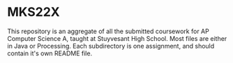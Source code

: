 # MKS22X
This repository is an aggregate of all the submitted coursework for AP Computer Science A, taught at Stuyvesant High School. Most files are either in Java or Processing. Each subdirectory is one assignment, and should contain it's own README file.
